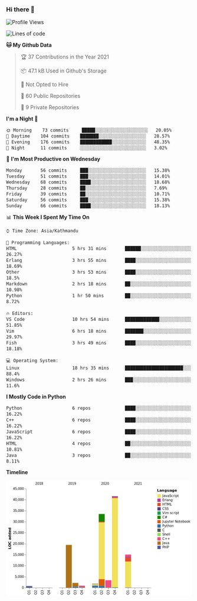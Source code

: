 ### Hi there 👋


<!--START_SECTION:waka-->
![Profile Views](http://img.shields.io/badge/Profile%20Views-0-blue)

![Lines of code](https://img.shields.io/badge/From%20Hello%20World%20I%27ve%20Written-119231%20lines%20of%20code-blue)

**🐱 My Github Data** 

> 🏆 37 Contributions in the Year 2021
 > 
> 📦 47.1 kB Used in Github's Storage 
 > 
> 🚫 Not Opted to Hire
 > 
> 📜 60 Public Repositories 
 > 
> 🔑 9 Private Repositories  
 > 
**I'm a Night 🦉** 

```text
🌞 Morning    73 commits     █████░░░░░░░░░░░░░░░░░░░░   20.05% 
🌆 Daytime    104 commits    ███████░░░░░░░░░░░░░░░░░░   28.57% 
🌃 Evening    176 commits    ████████████░░░░░░░░░░░░░   48.35% 
🌙 Night      11 commits     ░░░░░░░░░░░░░░░░░░░░░░░░░   3.02%

```
📅 **I'm Most Productive on Wednesday** 

```text
Monday       56 commits     ███░░░░░░░░░░░░░░░░░░░░░░   15.38% 
Tuesday      51 commits     ███░░░░░░░░░░░░░░░░░░░░░░   14.01% 
Wednesday    68 commits     ████░░░░░░░░░░░░░░░░░░░░░   18.68% 
Thursday     28 commits     ██░░░░░░░░░░░░░░░░░░░░░░░   7.69% 
Friday       39 commits     ██░░░░░░░░░░░░░░░░░░░░░░░   10.71% 
Saturday     56 commits     ███░░░░░░░░░░░░░░░░░░░░░░   15.38% 
Sunday       66 commits     ████░░░░░░░░░░░░░░░░░░░░░   18.13%

```


📊 **This Week I Spent My Time On** 

```text
⌚︎ Time Zone: Asia/Kathmandu

💬 Programming Languages: 
HTML                     5 hrs 31 mins       ██████░░░░░░░░░░░░░░░░░░░   26.27% 
Erlang                   3 hrs 55 mins       ████░░░░░░░░░░░░░░░░░░░░░   18.69% 
Other                    3 hrs 53 mins       ████░░░░░░░░░░░░░░░░░░░░░   18.5% 
Markdown                 2 hrs 18 mins       ██░░░░░░░░░░░░░░░░░░░░░░░   10.98% 
Python                   1 hr 50 mins        ██░░░░░░░░░░░░░░░░░░░░░░░   8.72%

🔥 Editors: 
VS Code                  10 hrs 54 mins      █████████████░░░░░░░░░░░░   51.85% 
Vim                      6 hrs 18 mins       ███████░░░░░░░░░░░░░░░░░░   29.97% 
Fish                     3 hrs 49 mins       ████░░░░░░░░░░░░░░░░░░░░░   18.18%

💻 Operating System: 
Linux                    18 hrs 35 mins      ██████████████████████░░░   88.4% 
Windows                  2 hrs 26 mins       ███░░░░░░░░░░░░░░░░░░░░░░   11.6%

```

**I Mostly Code in Python** 

```text
Python                   6 repos             ████░░░░░░░░░░░░░░░░░░░░░   16.22% 
C++                      6 repos             ████░░░░░░░░░░░░░░░░░░░░░   16.22% 
JavaScript               6 repos             ████░░░░░░░░░░░░░░░░░░░░░   16.22% 
HTML                     4 repos             ██░░░░░░░░░░░░░░░░░░░░░░░   10.81% 
Java                     3 repos             ██░░░░░░░░░░░░░░░░░░░░░░░   8.11%

```


**Timeline**

![Chart not found](https://raw.githubusercontent.com/voidash/voidash/main/charts/bar_graph.png) 


<!--END_SECTION:waka-->


<!--
**voidash/voidash** is a ✨ _special_ ✨ repository because its `README.md` (this file) appears on your GitHub profile.

Here are some ideas to get you started:

- 🔭 I’m currently working on ...
- 🌱 I’m currently learning ...
- 👯 I’m looking to collaborate on ...
- 🤔 I’m looking for help with ...
- 💬 Ask me about ...
- 📫 How to reach me: ...
- 😄 Pronouns: ...
- ⚡ Fun fact: ...
-->
